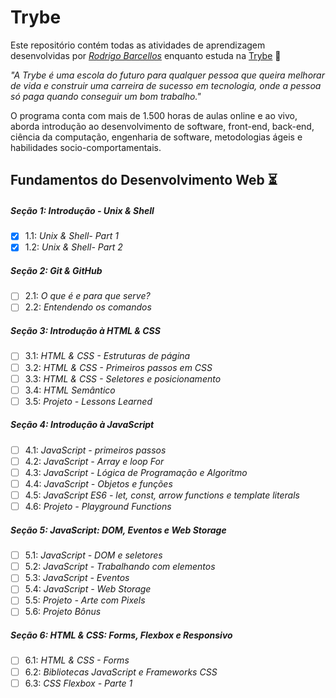 # Trybe

Este repositório contém todas as atividades de aprendizagem desenvolvidas por _[Rodrigo Barcellos](https://www.linkedin.com/in/rodrigo-barcellos-b5ba81252/)_ enquanto estuda na [Trybe](https://www.betrybe.com/) :rocket:

_"A Trybe é uma escola do futuro para qualquer pessoa que queira melhorar de vida e construir uma carreira de sucesso em tecnologia, onde a pessoa só paga quando conseguir um bom trabalho."_

O programa conta com mais de 1.500 horas de aulas online e ao vivo, aborda introdução ao desenvolvimento de software, front-end, back-end, ciência da computação, engenharia de software, metodologias ágeis e habilidades socio-comportamentais.

## Fundamentos do Desenvolvimento Web :hourglass_flowing_sand:

##### Seção 1: Introdução - Unix & Shell

- [x] 1.1: _Unix & Shell- Part 1_
- [x] 1.2: _Unix & Shell- Part 2_

##### Seção 2: Git & GitHub

- [ ] 2.1: _O que é e para que serve?_
- [ ] 2.2: _Entendendo os comandos_

##### Seção 3: Introdução à HTML & CSS

- [ ] 3.1: _HTML & CSS - Estruturas de página_
- [ ] 3.2: _HTML & CSS - Primeiros passos em CSS_
- [ ] 3.3: _HTML & CSS - Seletores e posicionamento_
- [ ] 3.4: _HTML Semântico_
- [ ] 3.5: _Projeto - Lessons Learned_

##### Seção 4: Introdução à JavaScript

- [ ] 4.1: _JavaScript - primeiros passos_
- [ ] 4.2: _JavaScript - Array e loop For_
- [ ] 4.3: _JavaScript - Lógica de Programação e Algoritmo_
- [ ] 4.4: _JavaScript - Objetos e funções_
- [ ] 4.5: _JavaScript ES6 - let, const, arrow functions e template literals_
- [ ] 4.6: _Projeto - Playground Functions_

##### Seção 5: JavaScript: DOM, Eventos e Web Storage

- [ ] 5.1: _JavaScript - DOM e seletores_
- [ ] 5.2: _JavaScript - Trabalhando com elementos_
- [ ] 5.3: _JavaScript - Eventos_
- [ ] 5.4: _JavaScript - Web Storage_
- [ ] 5.5: _Projeto - Arte com Pixels_
- [ ] 5.6: _Projeto Bônus_

##### Seção 6: HTML & CSS: Forms, Flexbox e Responsivo

- [ ] 6.1: _HTML & CSS - Forms_
- [ ] 6.2: _Bibliotecas JavaScript e Frameworks CSS_
- [ ] 6.3: _CSS Flexbox - Parte 1_